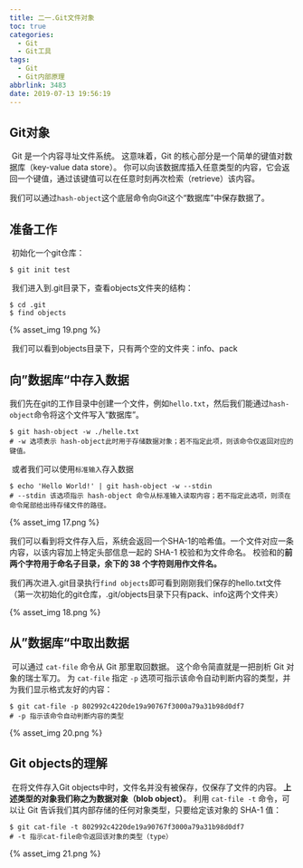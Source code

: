 ```yaml
---
title: 二一.Git文件对象
toc: true
categories:
  - Git
  - Git工具
tags:
  - Git
  - Git内部原理
abbrlink: 3483
date: 2019-07-13 19:56:19
---
```


## **Git对象**

​	Git 是一个内容寻址文件系统。  这意味着，Git 的核心部分是一个简单的键值对数据库（key-value data store）。 你可以向该数据库插入任意类型的内容，它会返回一个键值，通过该键值可以在任意时刻再次检索（retrieve）该内容。 <!--more-->

​	我们可以通过`hash-object`这个底层命令向Git这个“数据库”中保存数据了。

## **准备工作**

​		初始化一个git仓库：

```shell
$ git init test
```

​		我们进入到.git目录下，查看objects文件夹的结构：

```shell
$ cd .git
$ find objects
```

{% asset_img 19.png %}

​	我们可以看到objects目录下，只有两个空的文件夹：info、pack

## **向”数据库“中存入数据**

​	我们先在git的工作目录中创建一个文件，例如`hello.txt`，然后我们能通过`hash-object`命令将这个文件写入“数据库”。

```shell
$ git hash-object -w ./helle.txt
# -w 选项表示 hash-object此时用于存储数据对象；若不指定此项，则该命令仅返回对应的键值。
```

​	或者我们可以使用`标准输入`存入数据

```shell
$ echo 'Hello World!' | git hash-object -w --stdin
# --stdin 该选项指示 hash-object 命令从标准输入读取内容；若不指定此选项，则须在命令尾部给出待存储文件的路径。
```

{% asset_img 17.png %}

​	我们可以看到将文件存入后，系统会返回一个SHA-1的哈希值。一个文件对应一条内容，以该内容加上特定头部信息一起的 SHA-1 校验和为文件命名。 校验和的**前两个字符用于命名子目录，余下的 38 个字符则用作文件名。**

​	我们再次进入.git目录执行`find objects`即可看到刚刚我们保存的hello.txt文件（第一次初始化的git仓库，.git/objects目录下只有pack、info这两个文件夹）

{% asset_img 18.png %}

## 从”数据库“中取出数据

​	可以通过 `cat-file` 命令从 Git 那里取回数据。 这个命令简直就是一把剖析 Git 对象的瑞士军刀。 为 `cat-file` 指定 `-p` 选项可指示该命令自动判断内容的类型，并为我们显示格式友好的内容：

```shell
$ git cat-file -p 802992c4220de19a90767f3000a79a31b98d0df7
# -p 指示该命令自动判断内容的类型	
```

{% asset_img 20.png %}

## Git objects的理解

​	在将文件存入Git objects中时，文件名并没有被保存，仅保存了文件的内容。 **上述类型的对象我们称之为数据对象（blob object）**。 利用 `cat-file -t` 命令，可以让 Git 告诉我们其内部存储的任何对象类型，只要给定该对象的 SHA-1 值：

```shell
$ git cat-file -t 802992c4220de19a90767f3000a79a31b98d0df7
# -t 指示cat-file命令返回该对象的类型（type）
```

{% asset_img 21.png %}


